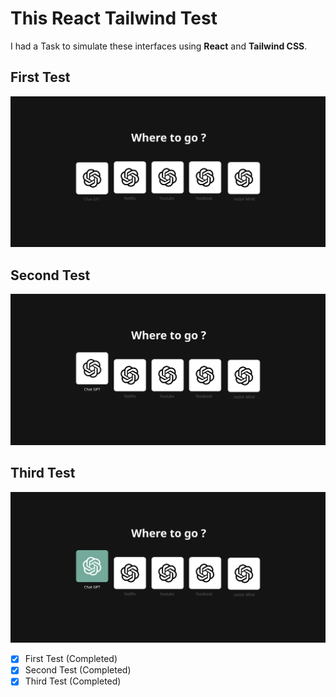# This React Tailwind Test

I had a Task to simulate these interfaces using **React** and **Tailwind CSS**.

## First Test

![Test 2](public/images/test1.svg)

## Second Test

![Test 1](public/images/test2.svg)

## Third Test

![Test 2](public/images/test3.svg)

- [x] First Test (Completed)
- [x] Second Test (Completed)
- [x] Third Test (Completed)
